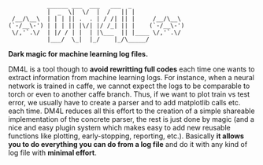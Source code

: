 ```
           ______ ___  ___   ___  _     
           |  _  \|  \/  |  /   || |    
 /__/\__\  | | | || .  . | / /| || |     /__/\__\ 
(`-/__\-') | | | || |\/| |/ /_| || |    (`-/__\-')
 \/,'`.\/  | |/ / | |  | |\___  || |____ \/,'`.\/
           |___/  \_|  |_/    |_/\_____/
```

**Dark magic for machine learning log files.**

DM4L is a tool though to **avoid rewritting full codes** each time one wants to extract information from machine learning logs. For instance, when a neural network is trained in caffe, we cannot expect the logs to be comparable to torch or even to another caffe branch. Thus, if we want to plot train vs test error, we usually have to create a parser and to add matplotlib calls etc. each time. DM4L reduces all this effort to the creation of a simple shareable implementation of the concrete parser, the rest is just done by magic (and a nice and easy plugin system which makes easy to add new reusable functions like plotting, early-stopping, reporting, etc.). Basically **it allows you to do everything you can do from a log file** and do it with any kind of log file with **minimal effort**.



